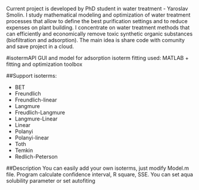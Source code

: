 Current project is developed by PhD student in water treatment - Yaroslav Smolin. I study mathematical modeling and optimization of water treatment processes that allow to define the best purification settings and to reduce expenses on plant building. I concentrate on water treatment methods that can efficiently and economically remove toxic synthetic organic substances (biofiltration and
adsorption).
The main idea is share code with comunity and save project in a cloud.

#isotermAPI
GUI and model for adsorption isoterm fitting
used: MATLAB + fitting and optimization toolbox

##Support isoterms:
* BET
* Freundlich
* Freundlich-linear
* Langmure
* Freudlich-Langmure
* Langmure-Linear
* Linear
* Polanyi
* Polanyi-linear
* Toth
* Temkin
* Redlich-Peterson

##Description
You can easily add your own isoterms, just modify Model.m file.
Program calculate confidence interval, R square, SSE.
You can set aqua solubility parameter or set autofiting
